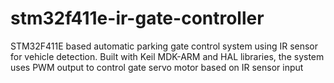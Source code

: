 # stm32f411e-ir-gate-controller
STM32F411E based automatic parking gate control system using IR sensor for vehicle detection. Built with Keil MDK-ARM and HAL libraries, the system uses PWM output to control gate servo motor based on IR sensor input
